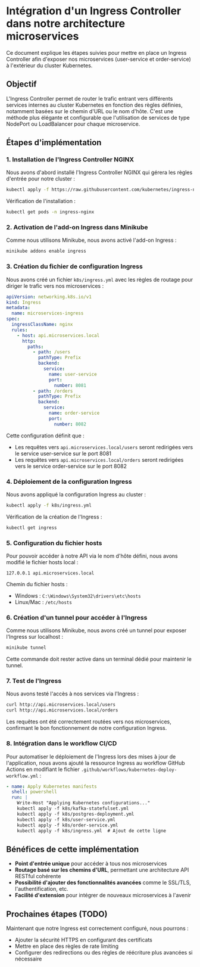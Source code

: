 # Intégration d'un Ingress Controller dans notre architecture microservices

Ce document explique les étapes suivies pour mettre en place un Ingress Controller afin d'exposer nos microservices (user-service et order-service) à l'extérieur du cluster Kubernetes.

## Objectif
L'Ingress Controller permet de router le trafic entrant vers différents services internes au cluster Kubernetes en fonction des règles définies, notamment basées sur le chemin d'URL ou le nom d'hôte. C'est une méthode plus élégante et configurable que l'utilisation de services de type NodePort ou LoadBalancer pour chaque microservice.

## Étapes d'implémentation

### 1. Installation de l'Ingress Controller NGINX

Nous avons d'abord installé l'Ingress Controller NGINX qui gérera les règles d'entrée pour notre cluster :

```bash
kubectl apply -f https://raw.githubusercontent.com/kubernetes/ingress-nginx/controller-v1.8.2/deploy/static/provider/cloud/deploy.yaml
```

Vérification de l'installation :
```bash
kubectl get pods -n ingress-nginx
```

### 2. Activation de l'add-on Ingress dans Minikube

Comme nous utilisons Minikube, nous avons activé l'add-on Ingress :

```bash
minikube addons enable ingress
```

### 3. Création du fichier de configuration Ingress

Nous avons créé un fichier `k8s/ingress.yml` avec les règles de routage pour diriger le trafic vers nos microservices :

```yaml
apiVersion: networking.k8s.io/v1
kind: Ingress
metadata:
  name: microservices-ingress
spec:
  ingressClassName: nginx
  rules:
    - host: api.microservices.local
      http:
        paths:
          - path: /users
            pathType: Prefix
            backend:
              service:
                name: user-service
                port:
                  number: 8081
          - path: /orders
            pathType: Prefix
            backend:
              service:
                name: order-service
                port:
                  number: 8082
```

Cette configuration définit que :
- Les requêtes vers `api.microservices.local/users` seront redirigées vers le service user-service sur le port 8081
- Les requêtes vers `api.microservices.local/orders` seront redirigées vers le service order-service sur le port 8082

### 4. Déploiement de la configuration Ingress

Nous avons appliqué la configuration Ingress au cluster :

```bash
kubectl apply -f k8s/ingress.yml
```

Vérification de la création de l'Ingress :
```bash
kubectl get ingress
```

### 5. Configuration du fichier hosts

Pour pouvoir accéder à notre API via le nom d'hôte défini, nous avons modifié le fichier hosts local :

```
127.0.0.1 api.microservices.local
```

Chemin du fichier hosts :
- Windows : `C:\Windows\System32\drivers\etc\hosts`
- Linux/Mac : `/etc/hosts`

### 6. Création d'un tunnel pour accéder à l'Ingress

Comme nous utilisons Minikube, nous avons créé un tunnel pour exposer l'Ingress sur localhost :

```bash
minikube tunnel
```

Cette commande doit rester active dans un terminal dédié pour maintenir le tunnel.

### 7. Test de l'Ingress

Nous avons testé l'accès à nos services via l'Ingress :

```bash
curl http://api.microservices.local/users
curl http://api.microservices.local/orders
```

Les requêtes ont été correctement routées vers nos microservices, confirmant le bon fonctionnement de notre configuration Ingress.

### 8. Intégration dans le workflow CI/CD

Pour automatiser le déploiement de l'Ingress lors des mises à jour de l'application, nous avons ajouté la ressource Ingress au workflow GitHub Actions en modifiant le fichier `.github/workflows/kubernetes-deploy-workflow.yml` :

```yaml
- name: Apply Kubernetes manifests
  shell: powershell
  run: |
    Write-Host "Applying Kubernetes configurations..."
    kubectl apply -f k8s/kafka-statefulset.yml
    kubectl apply -f k8s/postgres-deployment.yml
    kubectl apply -f k8s/user-service.yml
    kubectl apply -f k8s/order-service.yml
    kubectl apply -f k8s/ingress.yml  # Ajout de cette ligne
```

## Bénéfices de cette implémentation

- **Point d'entrée unique** pour accéder à tous nos microservices
- **Routage basé sur les chemins d'URL**, permettant une architecture API RESTful cohérente
- **Possibilité d'ajouter des fonctionnalités avancées** comme le SSL/TLS, l'authentification, etc.
- **Facilité d'extension** pour intégrer de nouveaux microservices à l'avenir

## Prochaines étapes (TODO)

Maintenant que notre Ingress est correctement configuré, nous pourrons :
- Ajouter la sécurité HTTPS en configurant des certificats
- Mettre en place des règles de rate limiting
- Configurer des redirections ou des règles de réécriture plus avancées si nécessaire